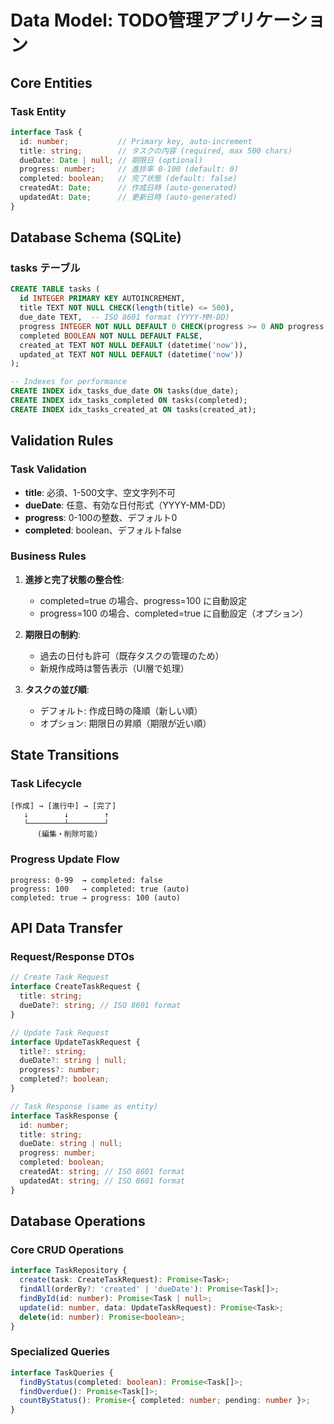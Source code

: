 # Data Model: TODO管理アプリケーション

## Core Entities

### Task Entity
```typescript
interface Task {
  id: number;           // Primary key, auto-increment
  title: string;        // タスクの内容 (required, max 500 chars)
  dueDate: Date | null; // 期限日 (optional)
  progress: number;     // 進捗率 0-100 (default: 0)
  completed: boolean;   // 完了状態 (default: false)
  createdAt: Date;      // 作成日時 (auto-generated)
  updatedAt: Date;      // 更新日時 (auto-generated)
}
```

## Database Schema (SQLite)

### tasks テーブル
```sql
CREATE TABLE tasks (
  id INTEGER PRIMARY KEY AUTOINCREMENT,
  title TEXT NOT NULL CHECK(length(title) <= 500),
  due_date TEXT,  -- ISO 8601 format (YYYY-MM-DD)
  progress INTEGER NOT NULL DEFAULT 0 CHECK(progress >= 0 AND progress <= 100),
  completed BOOLEAN NOT NULL DEFAULT FALSE,
  created_at TEXT NOT NULL DEFAULT (datetime('now')),
  updated_at TEXT NOT NULL DEFAULT (datetime('now'))
);

-- Indexes for performance
CREATE INDEX idx_tasks_due_date ON tasks(due_date);
CREATE INDEX idx_tasks_completed ON tasks(completed);
CREATE INDEX idx_tasks_created_at ON tasks(created_at);
```

## Validation Rules

### Task Validation
- **title**: 必須、1-500文字、空文字列不可
- **dueDate**: 任意、有効な日付形式（YYYY-MM-DD）
- **progress**: 0-100の整数、デフォルト0
- **completed**: boolean、デフォルトfalse

### Business Rules
1. **進捗と完了状態の整合性**:
   - completed=true の場合、progress=100 に自動設定
   - progress=100 の場合、completed=true に自動設定（オプション）

2. **期限日の制約**:
   - 過去の日付も許可（既存タスクの管理のため）
   - 新規作成時は警告表示（UI層で処理）

3. **タスクの並び順**:
   - デフォルト: 作成日時の降順（新しい順）
   - オプション: 期限日の昇順（期限が近い順）

## State Transitions

### Task Lifecycle
```
[作成] → [進行中] → [完了]
   ↓        ↓        ↑
   └────────┴────────┘
      (編集・削除可能)
```

### Progress Update Flow
```
progress: 0-99  → completed: false
progress: 100   → completed: true (auto)
completed: true → progress: 100 (auto)
```

## API Data Transfer

### Request/Response DTOs
```typescript
// Create Task Request
interface CreateTaskRequest {
  title: string;
  dueDate?: string; // ISO 8601 format
}

// Update Task Request
interface UpdateTaskRequest {
  title?: string;
  dueDate?: string | null;
  progress?: number;
  completed?: boolean;
}

// Task Response (same as entity)
interface TaskResponse {
  id: number;
  title: string;
  dueDate: string | null;
  progress: number;
  completed: boolean;
  createdAt: string; // ISO 8601 format
  updatedAt: string; // ISO 8601 format
}
```

## Database Operations

### Core CRUD Operations
```typescript
interface TaskRepository {
  create(task: CreateTaskRequest): Promise<Task>;
  findAll(orderBy?: 'created' | 'dueDate'): Promise<Task[]>;
  findById(id: number): Promise<Task | null>;
  update(id: number, data: UpdateTaskRequest): Promise<Task>;
  delete(id: number): Promise<boolean>;
}
```

### Specialized Queries
```typescript
interface TaskQueries {
  findByStatus(completed: boolean): Promise<Task[]>;
  findOverdue(): Promise<Task[]>;
  countByStatus(): Promise<{ completed: number; pending: number }>;
}
```
